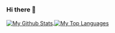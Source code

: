 ### Hi there 👋
<a href="https://github.com/SoloUnity?tab=repositories">
   <img align="center" src="https://github-readme-stats.vercel.app/api?username=SoloUnity" alt="My Github Stats">
   <img align="center" src="https://github-readme-stats.vercel.app/api/top-langs/?username=SoloUnity&hide=css,html&layout=compact" alt="My Top Languages">
 </a>
 
 
<!--
**SoloUnity/SoloUnity** is a ✨ _special_ ✨ repository because its `README.md` (this file) appears on your GitHub profile.

Here are some ideas to get you started:

- 🔭 I’m currently working on ...
- 🌱 I’m currently learning ...
- 👯 I’m looking to collaborate on ...
- 🤔 I’m looking for help with ...
- 💬 Ask me about ...
- 📫 How to reach me: ...
- 😄 Pronouns: ...
- ⚡ Fun fact: ...
-->
